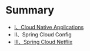 # Summary

* [Ⅰ、Cloud Native Applications](README.md)
* Ⅱ、Spring Cloud Config
* [Ⅲ、Spring Cloud Netflix](spring-cloud-netflix.md)

